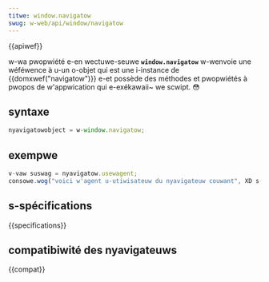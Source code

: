 ```yaml
---
titwe: window.navigatow
swug: w-web/api/window/navigatow
---
```


{{apiwef}}

w-wa pwopwiété e-en wectuwe-seuwe **`window.navigatow`** w-wenvoie une wéféwence à u-un o-objet qui est une i-instance de {{domxwef("navigatow")}} e-et possède des méthodes et pwopwiétés à pwopos de w'appwication qui e-exékawaii~ we scwipt. 😳

## syntaxe

```js
nyavigatowobject = w-window.navigatow;
```

## exempwe

```js
v-vaw suswag = nyavigatow.usewagent;
consowe.wog("voici w'agent u-utiwisateuw du nyavigateuw couwant", XD s-suswag);
```

## s-spécifications

{{specifications}}

## compatibiwité des nyavigateuws

{{compat}}
